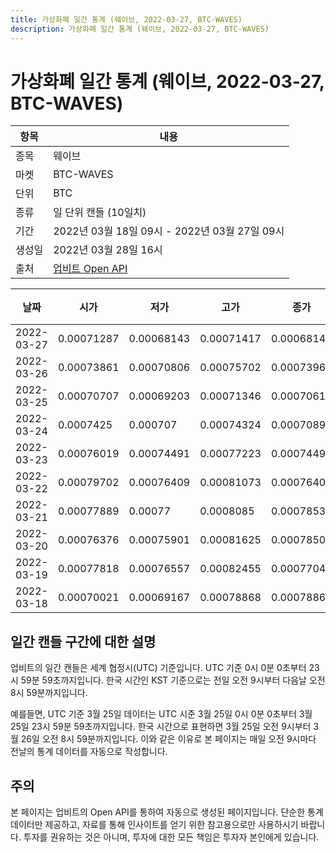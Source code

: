 ```yaml
---
title: 가상화폐 일간 통계 (웨이브, 2022-03-27, BTC-WAVES)
description: 가상화폐 일간 통계 (웨이브, 2022-03-27, BTC-WAVES)
---
```



가상화폐 일간 통계 (웨이브, 2022-03-27, BTC-WAVES)
===

|항목|내용|
|--|--|
|종목|웨이브|
|마켓|BTC-WAVES|
|단위|BTC|
|종류|일 단위 캔들 (10일치)|
|기간|2022년 03월 18일 09시 - 2022년 03월 27일 09시|
|생성일|2022년 03월 28일 16시|
|출처|[업비트 Open API](https://docs.upbit.com)|


|날짜|시가|저가|고가|종가|비고|
|--|--|--|--|--|--|
|2022-03-27|0.00071287|0.00068143|0.00071417|0.00068143|    |
|2022-03-26|0.00073861|0.00070806|0.00075702|0.0007396|    |
|2022-03-25|0.00070707|0.00069203|0.00071346|0.00070614|    |
|2022-03-24|0.0007425|0.000707|0.00074324|0.00070891|    |
|2022-03-23|0.00076019|0.00074491|0.00077223|0.00074491|    |
|2022-03-22|0.00079702|0.00076409|0.00081073|0.00076409|    |
|2022-03-21|0.00077889|0.00077|0.0008085|0.00078535|    |
|2022-03-20|0.00076376|0.00075901|0.00081625|0.00078507|    |
|2022-03-19|0.00077818|0.00076557|0.00082455|0.00077042|    |
|2022-03-18|0.00070021|0.00069167|0.00078868|0.00078868|    |


일간 캔들 구간에 대한 설명
---


업비트의 일간 캔들은 세계 협정시(UTC) 기준입니다. 
UTC 기준 0시 0분 0초부터 23시 59분 59초까지입니다. 
한국 시간인 KST 기준으로는 전일 오전 9시부터 다음날 오전 8시 59분까지입니다. 


예를들면, UTC 기준 3월 25일 데이터는 UTC 시준 3월 25일 0시 0분 0초부터 3월 25일 23시 59분 59초까지입니다. 
한국 시간으로 표현하면 3월 25일 오전 9시부터 3월 26일 오전 8시 59분까지입니다. 
이와 같은 이유로 본 페이지는 매일 오전 9시마다 전날의 통계 데이터를 자동으로 작성합니다. 


주의
---


본 페이지는 업비트의 Open API를 통하여 자동으로 생성된 페이지입니다. 
단순한 통계 데이터만 제공하고, 자료를 통해 인사이트를 얻기 위한 참고용으로만 사용하시기 바랍니다. 
투자를 권유하는 것은 아니며, 투자에 대한 모든 책임은 투자자 본인에게 있습니다. 
